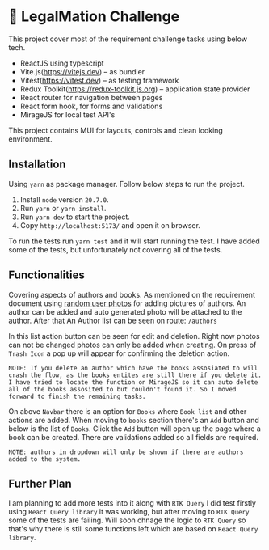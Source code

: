 # 📄 LegalMation Challenge

This project cover most of the requirement challenge tasks using below tech.
- ReactJS using typescript
- Vite.js(https://vitejs.dev) – as bundler
- Vitest(https://vitest.dev) – as testing framework
- Redux Toolkit(https://redux-toolkit.js.org) – application state provider
- React router for navigation between pages
- React form hook, for forms and validations
- MirageJS for local test API's

This project contains MUI for layouts, controls and clean looking environment.

## Installation

Using `yarn` as package manager. Follow below steps to run the project.
1. Install `node` version `20.7.0`.
2. Run `yarn` or `yarn install`.
3. Run `yarn dev` to start the project.
4. Copy `http://localhost:5173/` and open it on browser.

To run the tests run `yarn test` and it will start running the test. I have added some of the tests, but unfortunately not covering all of the tests.

## Functionalities

Covering aspects of authors and books.
As mentioned on the requirement document using [random user photos](https://randomuser.me/photos) for adding pictures of authors.
An author can be added and auto generated photo will be attached to the author.
After that An Author list can be seen on route: `/authors`

In this list action button can be seen for edit and deletion. Right now photos can not be changed photos can only be added when creating.
On press of `Trash Icon` a pop up will appear for confirming the deletion action.

``NOTE: If you delete an author which have the books assosiated to will crash the flow, as the books entites are still there if you delete it. I have tried to locate the function on MirageJS so it can auto delete all of the books assosited to but couldn't found it. So I moved forward to finish the remaining tasks.``

On above `Navbar` there is an option for `Books` where `Book list` and other actions are added.
When moving to `books` section there's an `Add` button and below is the list of `Books`.
Click the `Add` button will open up the page where a book can be created.
There are validations added so all fields are required.

`NOTE: authors in dropdown will only be shown if there are authors added to the system.`

## Further Plan

I am planning to add more tests into it along with `RTK Query` I did test firstly using `React Query library` it was working, but after moving to `RTK Query` some of the tests are failing. Will soon chnage the logic to `RTK Query` so that's why there is still some functions left which are based on `React Query library`.
